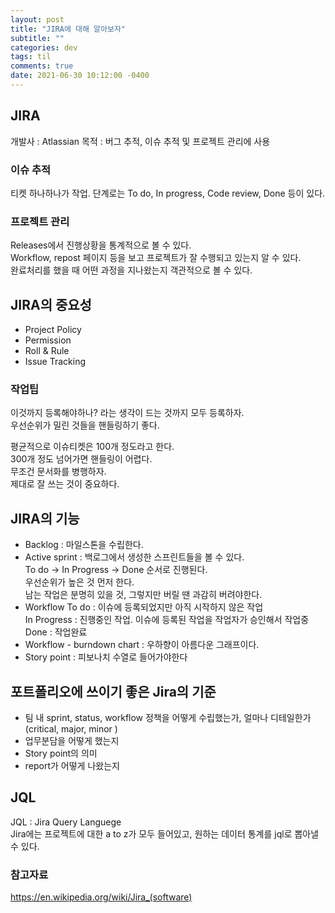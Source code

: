 ```yaml
---
layout: post
title: "JIRA에 대해 알아보자"
subtitle: ""
categories: dev
tags: til
comments: true
date: 2021-06-30 10:12:00 -0400
---
```


## JIRA
개발사 : Atlassian 
목적 : 버그 추적, 이슈 추적 및 프로젝트 관리에 사용

### 이슈 추적
티켓 하나하나가 작업.
단계로는 To do, In progress, Code review, Done 등이 있다.  

### 프로젝트 관리
Releases에서 진행상황을 통계적으로 볼 수 있다.  
Workflow, repost 페이지 등을 보고 프로젝트가 잘 수행되고 있는지 알 수 있다.  
완료처리를 했을 때 어떤 과정을 지나왔는지 객관적으로 볼 수 있다.  


## JIRA의 중요성
- Project Policy 
- Permission
- Roll & Rule 
- Issue Tracking

### 작업팁
이것까지 등록해야하나? 라는 생각이 드는 것까지 모두 등록하자.  
우선순위가 밀린 것들을 핸들링하기 좋다.  

평균적으로 이슈티켓은 100개 정도라고 한다.  
300개 정도 넘어가면 핸들링이 어렵다.  
무조건 문서화를 병행하자.  
제대로 잘 쓰는 것이 중요하다.  


## JIRA의 기능  
- Backlog : 마일스톤을 수립한다. 
- Active sprint : 백로그에서 생성한 스프린트들을 볼 수 있다.  
  To do -> In Progress -> Done 순서로 진행된다.  
  우선순위가 높은 것 먼저 한다.  
  남는 작업은 분명히 있을 것, 그렇지만 버릴 땐 과감히 버려야한다.  
- Workflow 
  To do : 이슈에 등록되었지만 아직 시작하지 않은 작업  
  In Progress : 진행중인 작업. 이슈에 등록된 작업을 작업자가 승인해서 작업중  
  Done : 작업완료  
- Workflow - burndown chart : 우하향이 아름다운 그래프이다.  
- Story point : 피보나치 수열로 들어가야한다


## 포트폴리오에 쓰이기 좋은 Jira의 기준  
- 팀 내 sprint, status, workflow 정책을 어떻게 수립했는가, 얼마나 디테일한가  (critical, major, minor )
- 업무분담을 어떻게 했는지
- Story point의 의미
- report가 어떻게 나왔는지  

## JQL
JQL : Jira Query Languege  
Jira에는 프로젝트에 대한 a to z가 모두 들어있고, 원하는 데이터 통계를 jql로 뽑아낼 수 있다.  


### 참고자료
https://en.wikipedia.org/wiki/Jira_(software)  


